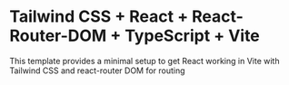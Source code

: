 # Tailwind CSS + React + React-Router-DOM + TypeScript + Vite

This template provides a minimal setup to get React working in Vite with Tailwind CSS and react-router DOM for routing
